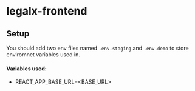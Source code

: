 # legalx-frontend

## Setup

You should add two env files named `.env.staging` and `.env.demo` to store enviromnet variables used in.

#### Variables used:

- REACT_APP_BASE_URL=<BASE_URL>
